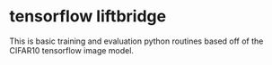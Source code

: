 # tensorflow liftbridge

This is basic training and evaluation python routines based off of the CIFAR10
tensorflow image model.
